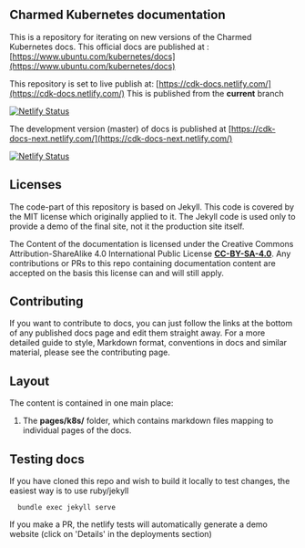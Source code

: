 ## Charmed Kubernetes documentation

This is a repository for iterating on new versions of the Charmed Kubernetes docs.
This official docs are published at :
[https://www.ubuntu.com/kubernetes/docs](https://www.ubuntu.com/kubernetes/docs)

This repository is set to live publish at:
[https://cdk-docs.netlify.com/](https://cdk-docs.netlify.com/)
This is published from the **current** branch

[![Netlify Status](https://api.netlify.com/api/v1/badges/a4e301cd-70c0-4945-bb09-7198cbdd4753/deploy-status)](https://app.netlify.com/sites/cdk-docs/deploys)

The development version (master) of docs is published at
[https://cdk-docs-next.netlify.com/](https://cdk-docs-next.netlify.com/)

[![Netlify Status](https://api.netlify.com/api/v1/badges/a4e301cd-70c0-4945-bb09-7198cbdd4753/deploy-status)](https://app.netlify.com/sites/cdk-docs-next/deploys)

## Licenses

The code-part of this repository is based on Jekyll. This code is covered by the MIT license which originally
applied to it. The Jekyll code is used only to provide a demo of the final site, not it the production site itself.

The Content of the documentation is licensed under the Creative Commons Attribution-ShareAlike 4.0 International Public
License [**CC-BY-SA-4.0**](licenses/CC-BY-SA-4.0). Any contributions or PRs to this repo containing documentation
content are accepted on the basis this license can and will still apply.
 
## Contributing

If you want to contribute to docs, you can just follow the links at the bottom of any published docs page and edit 
them straight away. For a more detailed guide to style, Markdown format, conventions in docs and similar
material, please see the contributing page.

## Layout

The content is contained in one main place:

1.  The **pages/k8s/** folder, which contains markdown files mapping to individual pages of the docs.

## Testing docs

If you have cloned this repo and wish to build it locally to test changes, the easiest way is to use ruby/jekyll

      bundle exec jekyll serve

If you make a PR, the netlify tests will automatically generate a demo website (click on 'Details' in the deployments section)
